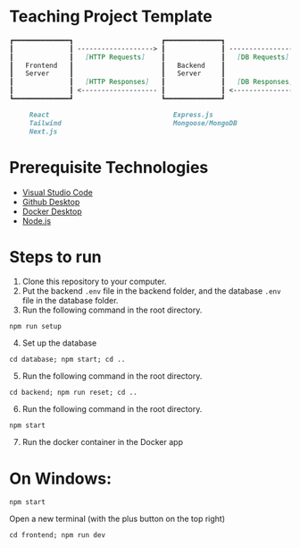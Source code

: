 # Teaching Project Template
```md
┏━━━━━━━━━━━━━━┓                      ┏━━━━━━━━━━━━━━┓                    ┏━━━━━━━━━━━━━━┓
┃              ┃ -------------------> ┃              ┃ -----------------> ┃              ┃
┃              ┃   [HTTP Requests]    ┃              ┃   [DB Requests]    ┃              ┃
┃   Frontend   ┃                      ┃   Backend    ┃                    ┃   Database   ┃
┃   Server     ┃                      ┃   Server     ┃                    ┃   Instance   ┃
┃              ┃   [HTTP Responses]   ┃              ┃   [DB Responses]   ┃              ┃
┃              ┃ <------------------- ┃              ┃ <----------------- ┃              ┃
┗━━━━━━━━━━━━━━┛                      ┗━━━━━━━━━━━━━━┛                    ┗━━━━━━━━━━━━━━┛

     React                               Express.js                           MongoDB
     Tailwind                            Mongoose/MongoDB                     Docker
     Next.js                             
```
# Prerequisite Technologies
- [Visual Studio Code](https://code.visualstudio.com/download)
- [Github Desktop](https://desktop.github.com/download/)
- [Docker Desktop](https://docs.docker.com/get-started/get-docker/)
- [Node.js](https://nodejs.org/en/download)

# Steps to run
1. Clone this repository to your computer.
2. Put the backend `.env` file in the backend folder, and the database `.env` file in the database folder.
3. Run the following command in the root directory.
```
npm run setup
```
4. Set up the database
```
cd database; npm start; cd ..
```
5. Run the following command in the root directory.
```
cd backend; npm run reset; cd ..
```
6. Run the following command in the root directory.
```
npm start
```
7. Run the docker container in the Docker app 

# On Windows:

```
npm start
```

Open a new terminal (with the plus button on the top right)

```
cd frontend; npm run dev
```
